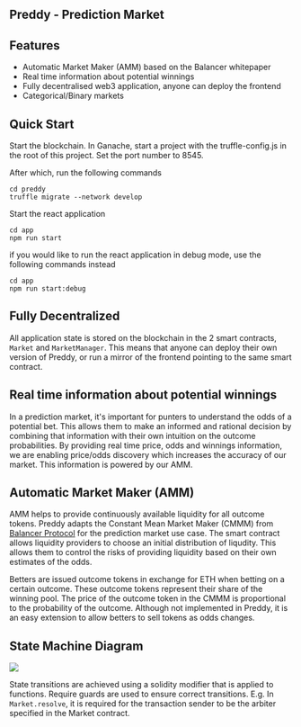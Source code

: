 ## Preddy - Prediction Market

## Features

- Automatic Market Maker (AMM) based on the Balancer whitepaper
- Real time information about potential winnings
- Fully decentralised web3 application, anyone can deploy the frontend
- Categorical/Binary markets

## Quick Start

Start the blockchain. In Ganache, start a project with the truffle-config.js in the root of this project. Set the port number to 8545.

After which, run the following commands

```shell=
cd preddy
truffle migrate --network develop
```

Start the react application

```shell=
cd app
npm run start
```

if you would like to run the react application in debug mode, use the following commands instead

```shell=
cd app
npm run start:debug
```

## Fully Decentralized

All application state is stored on the blockchain in the 2 smart contracts, `Market` and `MarketManager`. This means that anyone can deploy their own version of Preddy, or run a mirror of the frontend pointing to the same smart contract.

## Real time information about potential winnings

In a prediction market, it's important for punters to understand the odds of a potential bet. This allows them to make an informed and rational decision by combining that information with their own intuition on the outcome probabilities. By providing real time price, odds and winnings information, we are enabling price/odds discovery which increases the accuracy of our market. This information is powered by our AMM.

## Automatic Market Maker (AMM)

AMM helps to provide continuously available liquidity for all outcome tokens. Preddy adapts the Constant Mean Market Maker (CMMM) from [Balancer Protocol](https://balancer.finance/whitepaper/) for the prediction market use case. The smart contract allows liquidity providers to choose an initial distribution of liqudity. This allows them to control the risks of providing liquidity based on their own estimates of the odds.

Betters are issued outcome tokens in exchange for ETH when betting on a certain outcome. These outcome tokens represent their share of the winning pool. The price of the outcome token in the CMMM is proportional to the probability of the outcome. Although not implemented in Preddy, it is an easy extension to allow betters to sell tokens as odds changes.

## State Machine Diagram

![](https://i.imgur.com/AVkxU8z.png)

State transitions are achieved using a solidity modifier that is applied to functions. Require guards are used to ensure correct transitions. E.g. In `Market.resolve`, it is required for the transaction sender to be the arbiter specified in the Market contract.

